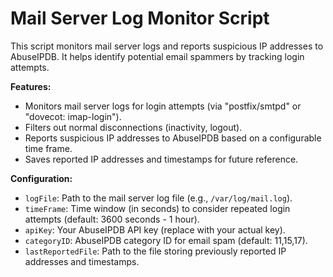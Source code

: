 # Mail Server Log Monitor Script

This script monitors mail server logs and reports suspicious IP addresses to AbuseIPDB. It helps identify potential email spammers by tracking login attempts.

**Features:**

* Monitors mail server logs for login attempts (via "postfix/smtpd" or "dovecot: imap-login").
* Filters out normal disconnections (inactivity, logout).
* Reports suspicious IP addresses to AbuseIPDB based on a configurable time frame.
* Saves reported IP addresses and timestamps for future reference.

**Configuration:**

* `logFile`: Path to the mail server log file (e.g., `/var/log/mail.log`).
* `timeFrame`: Time window (in seconds) to consider repeated login attempts (default: 3600 seconds - 1 hour).
* `apiKey`: Your AbuseIPDB API key (replace with your actual key).
* `categoryID`: AbuseIPDB category ID for email spam (default: 11,15,17).
* `lastReportedFile`: Path to the file storing previously reported IP addresses and timestamps.
